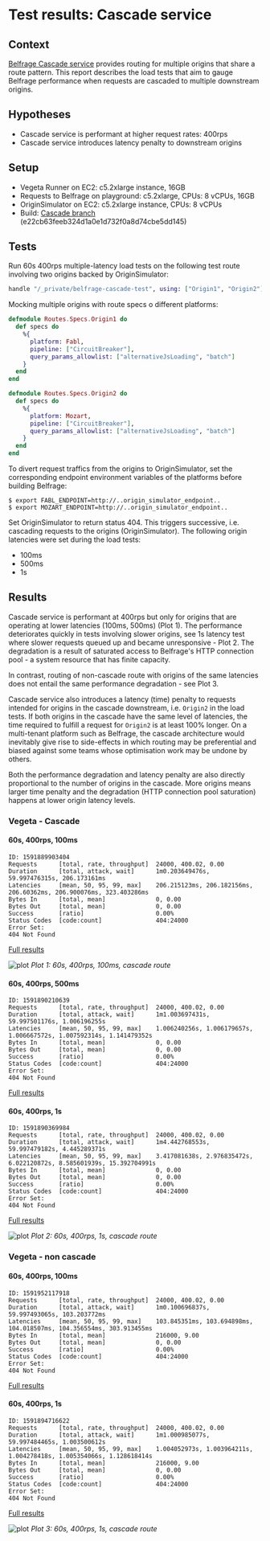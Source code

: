 # Test results: Cascade service

## Context
[Belfrage Cascade service](https://paper.dropbox.com/doc/RFC-Fetching-from-multiple-origins-in-Belfrage--A1smYy64nIKHazG~4du2p0RGAg-73EMI4UwT9rMW5hVUpRuc) provides routing for multiple origins that share a route pattern. This report describes the load tests that aim to gauge Belfrage performance when requests are cascaded to multiple downstream origins.

## Hypotheses

- Cascade service is performant at higher request rates: 400rps
- Cascade service introduces latency penalty to downstream origins

## Setup

- Vegeta Runner on EC2: c5.2xlarge instance, 16GB
- Requests to Belfrage on playground: c5.2xlarge, CPUs: 8 vCPUs, 16GB
- OriginSimulator on EC2: c5.2xlarge instance, CPUs: 8 vCPUs
- Build: [Cascade branch](https://github.com/bbc/belfrage/tree/cascade) (e22cb63feeb324d1a0e1d732f0a8d74cbe5dd145) 

## Tests

Run 60s 400rps multiple-latency load tests on the following test route involving two origins backed by OriginSimulator:

```ex
handle "/_private/belfrage-cascade-test", using: ["Origin1", "Origin2"], only_on: "test", examples: ["/_private/belfrage-cascade-test"]
```

Mocking multiple origins with route specs o different platforms:

```ex
defmodule Routes.Specs.Origin1 do
  def specs do
    %{
      platform: Fabl,
      pipeline: ["CircuitBreaker"],
      query_params_allowlist: ["alternativeJsLoading", "batch"]
    }
  end
end
```

```ex
defmodule Routes.Specs.Origin2 do
  def specs do
    %{
      platform: Mozart,
      pipeline: ["CircuitBreaker"],
      query_params_allowlist: ["alternativeJsLoading", "batch"]
    }
  end
end
```

To divert request traffics from the origins to OriginSimulator, set the corresponding endpoint environment variables of the platforms before building Belfrage:

```
$ export FABL_ENDPOINT=http://..origin_simulator_endpoint..
$ export MOZART_ENDPOINT=http://..origin_simulator_endpoint..
```

Set OriginSimulator to return status 404. This triggers successive, i.e. cascading requests to the origins (OriginSimulator). The following origin latencies were set during the load tests:

- 100ms
- 500ms
- 1s

## Results

Cascade service is performant at 400rps but only for origins that are operating at lower latencies (100ms, 500ms) (Plot 1). The performance deteriorates quickly in tests involving slower origins, see 1s latency test where slower requests queued up and became unresponsive - Plot 2. The degradation is a result of saturated access to Belfrage's HTTP connection pool - a system resource that has finite capacity.

In contrast, routing of non-cascade route with origins of the same latencies does not entail the same performance degradation - see Plot 3.

Cascade service also introduces a latency (time) penalty to requests intended for origins in the cascade downstream, i.e. `Origin2` in the load tests. If both origins in the cascade have the same level of latencies, the time required to fulfill a request for `Origin2` is at least 100% longer. On a multi-tenant platform such as Belfrage, the cascade architecture would inevitably give rise to side-effects in which routing may be preferential and biased against some teams whose optimisation work may be undone by others.

Both the performance degradation and latency penalty are also directly proportional to the number of origins in the cascade. More origins means larger time penalty and the degradation (HTTP connection pool saturation) happens at lower origin latency levels.

### Vegeta - Cascade

#### 60s, 400rps, 100ms

```
ID: 1591889903404
Requests      [total, rate, throughput]  24000, 400.02, 0.00
Duration      [total, attack, wait]      1m0.203649476s, 59.997476315s, 206.173161ms
Latencies     [mean, 50, 95, 99, max]    206.215123ms, 206.182156ms, 206.60362ms, 206.900076ms, 323.403286ms
Bytes In      [total, mean]              0, 0.00
Bytes Out     [total, mean]              0, 0.00
Success       [ratio]                    0.00%
Status Codes  [code:count]               404:24000
Error Set:
404 Not Found
```

[Full results](https://broxy.tools.bbc.co.uk/belfrage-loadtest-results/vegeta-60s-400rps-1591889903404)

![plot](img/2020-06-15-cascade/60s_400rps_100ms_latency.png)
*Plot 1: 60s, 400rps, 100ms, cascade route*

#### 60s, 400rps, 500ms

```
ID: 1591890210639
Requests      [total, rate, throughput]  24000, 400.02, 0.00
Duration      [total, attack, wait]      1m1.003697431s, 59.997501176s, 1.006196255s
Latencies     [mean, 50, 95, 99, max]    1.006240256s, 1.006179657s, 1.006667572s, 1.007592314s, 1.141479352s
Bytes In      [total, mean]              0, 0.00
Bytes Out     [total, mean]              0, 0.00
Success       [ratio]                    0.00%
Status Codes  [code:count]               404:24000
Error Set:
404 Not Found
```

[Full results](https://broxy.tools.bbc.co.uk/belfrage-loadtest-results/vegeta-60s-400rps-1591890210639)

#### 60s, 400rps, 1s

```
ID: 1591890369984
Requests      [total, rate, throughput]  24000, 400.02, 0.00
Duration      [total, attack, wait]      1m4.442768553s, 59.997479182s, 4.445289371s
Latencies     [mean, 50, 95, 99, max]    3.417081638s, 2.976835472s, 6.022120872s, 8.585601939s, 15.392704991s
Bytes In      [total, mean]              0, 0.00
Bytes Out     [total, mean]              0, 0.00
Success       [ratio]                    0.00%
Status Codes  [code:count]               404:24000
Error Set:
404 Not Found
```

[Full results](https://broxy.tools.bbc.co.uk/belfrage-loadtest-results/vegeta-60s-400rps-1591890369984)

![plot](img/2020-06-15-cascade/60s_400rps_1s_latency.png)
*Plot 2: 60s, 400rps, 1s, cascade route*

### Vegeta - non cascade

#### 60s, 400rps, 100ms
```
ID: 1591952117918
Requests      [total, rate, throughput]  24000, 400.02, 0.00
Duration      [total, attack, wait]      1m0.100696837s, 59.997493065s, 103.203772ms
Latencies     [mean, 50, 95, 99, max]    103.845351ms, 103.694898ms, 104.018507ms, 104.356554ms, 303.913455ms
Bytes In      [total, mean]              216000, 9.00
Bytes Out     [total, mean]              0, 0.00
Success       [ratio]                    0.00%
Status Codes  [code:count]               404:24000
Error Set:
404 Not Found
```

[Full results](https://broxy.tools.bbc.co.uk/belfrage-loadtest-results/vegeta-60s-400rps-1591952117918)

#### 60s, 400rps, 1s
```
ID: 1591894716622
Requests      [total, rate, throughput]  24000, 400.02, 0.00
Duration      [total, attack, wait]      1m1.000985077s, 59.997484465s, 1.003500612s
Latencies     [mean, 50, 95, 99, max]    1.004052973s, 1.003964211s, 1.004278418s, 1.005354066s, 1.128618414s
Bytes In      [total, mean]              216000, 9.00
Bytes Out     [total, mean]              0, 0.00
Success       [ratio]                    0.00%
Status Codes  [code:count]               404:24000
Error Set:
404 Not Found
```

[Full results](https://broxy.tools.bbc.co.uk/belfrage-loadtest-results/vegeta-60s-400rps-1591894716622)

![plot](img/2020-06-15-cascade/60s_400rps_1s_latency_non_cascade.png)
*Plot 3: 60s, 400rps, 1s, cascade route*

